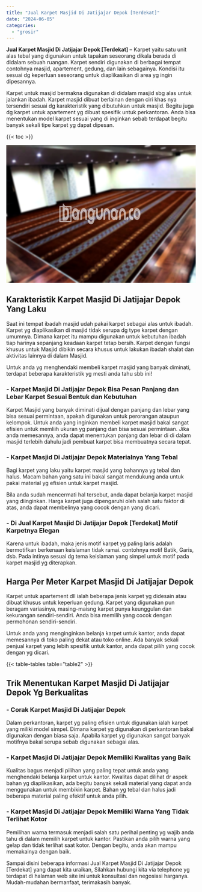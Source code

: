 ```yaml
---
title: "Jual Karpet Masjid Di Jatijajar Depok [Terdekat]"
date: "2024-06-05"
categories: 
  - "grosir"
---
```


**Jual Karpet Masjid Di Jatijajar Depok \[Terdekat\]** – Karpet yaitu satu unit alas tebal yang digunakan untuk tapakan seseorang dikala berada di didalam sebuah ruangan. Karpet sendiri digunakan di berbagai tempat contohnya masjid, apartement, gedung, dan lain sebagainya. Kondisi itu sesuai dg keperluan seseorang untuk diaplikasikan di area yg ingin dipesannya.

Karpet untuk masjid bermakna digunakan di didalam masjid sbg alas untuk jalankan ibadah. Karpet masjid dibuat berlainan dengan ciri khas nya tersendiri sesuai dg karakteristik yang dibutuhkan untuk masjid. Begitu juga dg karpet untuk apartement yg dibuat spesifik untuk perkantoran. Anda bisa menentukan model karpet sesuai yang di inginkan sebab terdapat begitu banyak sekali tipe karpet yg dapat dipesan.

{{< toc >}}

![Jual Karpet Masjid Di Jatijajar Depok [Terdekat]](/images/grosir-karpet-murah-71.png)

## Karakteristik Karpet Masjid Di Jatijajar Depok Yang Laku

Saat ini tempat ibadah masjid udah pakai karpet sebagai alas untuk ibadah. Karpet yg diaplikasikan di masjid tidak serupa dg type karpet dengan umumnya. Dimana karpet itu mampu digunakan untuk kebutuhan ibadah tiap harinya sepanjang keadaan karpet tetap bersih. Karpet dengan fungsi khusus untuk Masjid dibikin secara khusus untuk lakukan ibadah shalat dan aktivitas lainnya di dalam Masjid.

Untuk anda yg menghendaki membeli karpet masjid yang banyak diminati, terdapat beberapa karakteristik yg mesti anda tahu sbb ini!

### \- Karpet Masjid Di Jatijajar Depok Bisa Pesan Panjang dan Lebar Karpet Sesuai Bentuk dan Kebutuhan

Karpet Masjid yang banyak diminati dijual dengan panjang dan lebar yang bisa sesuai permintaan, apakah digunakan untuk perorangan ataupun kelompok. Untuk anda yang inginkan membeli karpet masjid bakal sangat efisien untuk memliih ukuran yg panjang dan bisa sesuai permintaan. Jika anda memesannya, anda dapat menentukan panjang dan lebar di di dalam masjid terlebih dahulu jadi pembuat karpet bisa membuatnya secara tepat.

### \- Karpet Masjid Di Jatijajar Depok Materialnya Yang Tebal

Bagi karpet yang laku yaitu karpet masjid yang bahannya yg tebal dan halus. Macam bahan yang satu ini bakal sangat mendukung anda untuk pakai material yg efisien untuk karpet masjid.

Bila anda sudah mencermati hal tersebut, anda dapat belanja karpet masjid yang diinginkan. Harga karpet juga dipengaruhi oleh salah satu faktor di atas, anda dapat membelinya yang cocok dengan yang dicari.

### \- Di Jual Karpet Masjid Di Jatijajar Depok \[Terdekat\] Motif Karpetnya Elegan

Karena untuk ibadah, maka jenis motif karpet yg paling laris adalah bermotifkan berkenaan keislaman tidak ramai. contohnya motif Batik, Garis, dsb. Pada intinya sesuai dg tema keislaman yang simpel untuk motif pada karpet masjid yg diterapkan.

## Harga Per Meter Karpet Masjid Di Jatijajar Depok

Karpet untuk apartement dll ialah beberapa jenis karpet yg didesain atau dibuat khusus untuk keperluan gedung. Karpet yang digunakan pun beragam variasinya, masing-maisng karpet punya keunggulan dan kekurangan sendiri-sendiri. Anda bisa memilih yang cocok dengan permohonan sendiri-sendiri.

Untuk anda yang menginginkan belanja karpet untuk kantor, anda dapat memesannya di toko paling dekat atau toko online. Ada banyak sekali penjual karpet yang lebih spesifik untuk kantor, anda dapat pilih yang cocok dengan yg dicari.

{{< table-tables table="table2" >}}

## Trik Menentukan Karpet Masjid Di Jatijajar Depok Yg Berkualitas

### \- Corak Karpet Masjid Di Jatijajar Depok

Dalam perkantoran, karpet yg paling efisien untuk digunakan ialah karpet yang miliki model simpel. Dimana karpet yg digunakan di perkantoran bakal digunakan dengan biasa saja. Apabila karpet yg digunakan sangat banyak motifnya bakal serupa sebab digunakan sebagai alas.

### \- Karpet Masjid Di Jatijajar Depok Memiliki Kwalitas yang Baik

Kualitas bagus menjadi pilihan yang paling tepat untuk anda yang menghendaki belanja karpet untuk kantor. Kwalitas dapat dilihat dr aspek bahan yg diaplikasikan, ada begitu banyak sekali material yang dapat anda menggunakan untuk membikin karpet. Bahan yg tebal dan halus jadi beberapa material paling efektif untuk anda pilih.

### \- Karpet Masjid Di Jatijajar Depok Memiliki Warna Yang Tidak Terlihat Kotor

Pemilihan warna termasuk menjadi salah satu perihal penting yg wajib anda tahu di dalam memilih karpet untuk kantor. Pastikan anda pilih warna yang gelap dan tidak terlihat saat kotor. Dengan begitu, anda akan mampu memakainya dengan baik.

Sampai disini beberapa informasi Jual Karpet Masjid Di Jatijajar Depok \[Terdekat\] yang dapat kita uraikan, Silahkan hubungi kita via telephone yg terdapat di halaman web site ini untuk konsultasi dan negosiasi harganya. Mudah-mudahan bermanfaat, terimakasih banyak.
